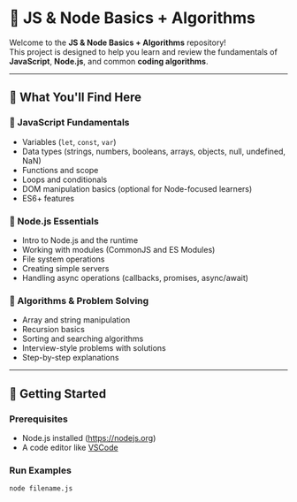 # 🧠 JS & Node Basics + Algorithms

Welcome to the **JS & Node Basics + Algorithms** repository!  
This project is designed to help you learn and review the fundamentals of **JavaScript**, **Node.js**, and common **coding algorithms**.

---

## 📁 What You'll Find Here

### 📌 JavaScript Fundamentals
- Variables (`let`, `const`, `var`)
- Data types (strings, numbers, booleans, arrays, objects, null, undefined, NaN)
- Functions and scope
- Loops and conditionals
- DOM manipulation basics (optional for Node-focused learners)
- ES6+ features

### 📌 Node.js Essentials
- Intro to Node.js and the runtime
- Working with modules (CommonJS and ES Modules)
- File system operations
- Creating simple servers
- Handling async operations (callbacks, promises, async/await)

### 📌 Algorithms & Problem Solving
- Array and string manipulation
- Recursion basics
- Sorting and searching algorithms
- Interview-style problems with solutions
- Step-by-step explanations

---

## 🚀 Getting Started

### Prerequisites
- Node.js installed (https://nodejs.org)
- A code editor like [VSCode](https://code.visualstudio.com)

### Run Examples
```bash
node filename.js

